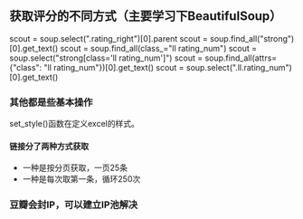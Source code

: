 ## 获取评分的不同方式（主要学习下BeautifulSoup）

scout = soup.select(".rating_right")[0].parent
scout = soup.find_all("strong")[0].get_text()
scout = soup.find_all(class_="ll rating_num")
scout = soup.select("strong[class='ll rating_num']")
scout = soup.find_all(attrs={"class": "ll rating_num"})[0].get_text()
scout = soup.select(".ll.rating_num")[0].get_text()

### 其他都是些基本操作

set_style()函数在定义excel的样式。

#### 链接分了两种方式获取

* 一种是按分页获取，一页25条
* 一种是每次取第一条，循环250次

### 豆瓣会封IP，可以建立IP池解决
